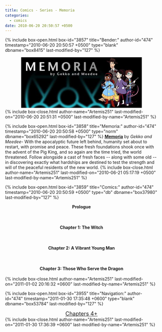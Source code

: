 ```yaml
---
title: Comics - Series - Memoria
categories:
  - comics
date: 2010-06-20 20:50:57 +0500
---
```

{% include box-open.html box-id="3857" title="Bender:" author-id="474" timestamp="2010-06-20 20:50:57 +0500" type="blank" dbname="box8415" last-modified-by="127" %}
<center>
<img src="/comics/series/memoria/memoriabanner.jpg" />
</center>
{% include box-close.html author-name="Artemis251" last-modified-on="2010-06-20 20:51:31 +0500" last-modified-by-name="Artemis251" %}

{% include box-open.html box-id="3858" title="Memoria:" author-id="474" timestamp="2010-06-20 20:50:58 +0500" type="norm" dbname="box65292" last-modified-by="127" %}
<b><u>Memoria</u></b> by <i>Gekko and Meedee</i>- With the apocalyptic future left behind, humanity set about to restart, with promise and peace. These fresh foundations shook once with the advent of the Pig King, and so again are the time tried, the world threatened. Follow alongside a cast of fresh faces -- along with some old -- in discovering exactly what hardships are destined to test the strength and will of the peaceful residents of the new world.
{% include box-close.html author-name="Artemis251" last-modified-on="2010-06-21 05:17:19 +0500" last-modified-by-name="Artemis251" %}

{% include box-open.html box-id="3859" title="Comics:" author-id="474" timestamp="2010-06-20 20:50:59 +0500" type="db" dbname="box37980" last-modified-by="127" %}
<center><b>Prologue</b>
<br /><br />
<navigator search="`Content` LIKE 'Memoria -%'" display="no" quantity="26" section="description" /><displaytor mode="list" />
<br /><br />
<b>Chapter 1: The Witch</b>
<br /><br />
<navigator search="`Content` LIKE 'Memoria1%'" display="no" quantity="26" section="description" /><displaytor mode="twocolumnlist" />
<br /><br />
<b>Chapter 2: A Vibrant Young Man</b>
<br /><br />
<navigator search="`Content` LIKE 'Memoria1%'" display="no" quantity="26" start="26" section="description" /><displaytor mode="twocolumnlist" />
<br /><br />
<b>Chapter 3: Those Who Serve the Dragon</b>
<br /><br />
<navigator search="`Content` LIKE 'Memoria1%'" display="no" quantity="50" start="52" section="description" /><displaytor mode="twocolumnlist" />

</center>
{% include box-close.html author-name="Artemis251" last-modified-on="2011-01-02 20:16:32 +0600" last-modified-by-name="Artemis251" %}

{% include box-open.html box-id="3955" title="Navigation:" author-id="474" timestamp="2011-01-30 17:35:48 +0600" type="blank" dbname="box53784" last-modified-by="127" %}
<center>
<a href="index2.php"><font size="4">Chapters 4+</font></a>
</center>
{% include box-close.html author-name="Artemis251" last-modified-on="2011-01-30 17:36:39 +0600" last-modified-by-name="Artemis251" %}
